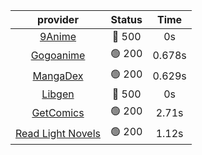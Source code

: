 | **provider** | **Status** | **Time** |
|:--------:|:------:|:----:|
| [9Anime](https://9anime.to) | 🔴 500 | 0s |
| [Gogoanime](https://gogoanime.gg) | 🟢 200 | 0.678s |
| [MangaDex](https://mangadex.org) | 🟢 200 | 0.629s |
| [Libgen](http://libgen) | 🔴 500 | 0s |
| [GetComics](https://getcomics.info/) | 🟢 200 | 2.71s |
| [Read Light Novels](https://readlightnovels.net) | 🟢 200 | 1.12s |
